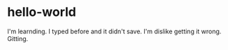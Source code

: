 # hello-world
I'm learnding.
I typed before and it didn't save. I'm dislike getting it wrong. Gitting.
